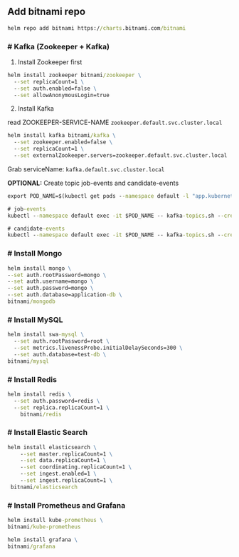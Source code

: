 ## Add bitnami repo

```cmd
helm repo add bitnami https://charts.bitnami.com/bitnami
```

### # Kafka (Zookeeper + Kafka)

1. Install Zookeeper first

```cmd
helm install zookeeper bitnami/zookeeper \
  --set replicaCount=1 \
  --set auth.enabled=false \
  --set allowAnonymousLogin=true
```

2. Install Kafka

read ZOOKEEPER-SERVICE-NAME `zookeeper.default.svc.cluster.local`

```cmd
helm install kafka bitnami/kafka \
  --set zookeeper.enabled=false \
  --set replicaCount=1 \
  --set externalZookeeper.servers=zookeeper.default.svc.cluster.local
```

Grab serviceName: `kafka.default.svc.cluster.local`

__OPTIONAL:__
Create topic job-events and candidate-events

```cmd
export POD_NAME=$(kubectl get pods --namespace default -l "app.kubernetes.io/name=kafka,app.kubernetes.io/instance=kafka,app.kubernetes.io/component=kafka" -o jsonpath="{.items[0].metadata.name}")

# job-events
kubectl --namespace default exec -it $POD_NAME -- kafka-topics.sh --create --zookeeper ZOOKEEPER-SERVICE-NAME:2181 --replication-factor 1 --partitions 1 --topic job-events

# candidate-events
kubectl --namespace default exec -it $POD_NAME -- kafka-topics.sh --create --zookeeper ZOOKEEPER-SERVICE-NAME:2181 --replication-factor 1 --partitions 1 --topic job-events

```

### # Install Mongo

```cmd
helm install mongo \
--set auth.rootPassword=mongo \
--set auth.username=mongo \
--set auth.password=mongo \
--set auth.database=application-db \
bitnami/mongodb
```

### # Install MySQL

```cmd
helm install swa-mysql \
  --set auth.rootPassword=root \
  --set metrics.livenessProbe.initialDelaySeconds=300 \
  --set auth.database=test-db \
bitnami/mysql
```

### # Install Redis

```cmd
helm install redis \
  --set auth.password=redis \
  --set replica.replicaCount=1 \
    bitnami/redis
```

### # Install Elastic Search

```cmd
helm install elasticsearch \
    --set master.replicaCount=1 \
    --set data.replicaCount=1 \
    --set coordinating.replicaCount=1 \
    --set ingest.enabled=1 \
    --set ingest.replicaCount=1 \
 bitnami/elasticsearch
```

### # Install Prometheus and Grafana

```cmd
helm install kube-prometheus \
bitnami/kube-prometheus
```

```cmd
helm install grafana \
bitnami/grafana
```
